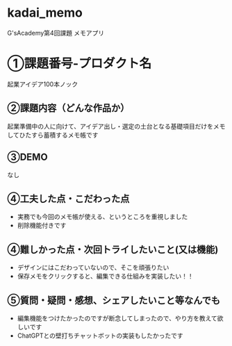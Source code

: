 # kadai_memo
G'sAcademy第4回課題 メモアプリ

# ①課題番号-プロダクト名
起業アイデア100本ノック

## ②課題内容（どんな作品か）
起業準備中の人に向けて、アイデア出し・選定の土台となる基礎項目だけをメモしてひたすら蓄積するメモ帳です

## ③DEMO
なし

## ④工夫した点・こだわった点
- 実務でも今回のメモ帳が使える、というところを重視しました
- 削除機能付きです

## ④難しかった点・次回トライしたいこと(又は機能)
- デザインにはこだわっていないので、そこを頑張りたい
- 保存メモをクリックすると、編集できる仕組みを実装したい！！

## ⑤質問・疑問・感想、シェアしたいこと等なんでも
- 編集機能をつけたかったのですが断念してしまったので、やり方を教えて欲しいです
- ChatGPTとの壁打ちチャットボットの実装もしたかったです
